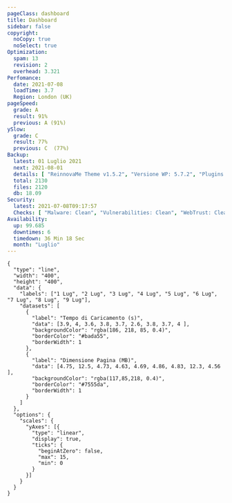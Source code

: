 ```yaml
---
pageClass: dashboard
title: Dashboard
sidebar: false
copyright:
  noCopy: true
  noSelect: true
Optimization:
  spam: 13
  revision: 2
  overhead: 3.321
Perfomance:
  date: 2021-07-08
  loadTime: 3.7
  Region: London (UK)
pageSpeed:
  grade: A
  result: 91%
  previous: A (91%)
ySlow:
  grade: C
  result: 77%
  previous: C  (77%)
Backup:
  latest: 01 Luglio 2021
  next: 2021-08-01
  details: [ "ReinnovaMe Theme v1.5.2", "Versione WP: 5.7.2", "Plugins: 29", "Numero di Posts: 12", "Commenti Approvati: 0" ]
  total: 2130
  files: 2120
  db: 18.09
Security:
  latest: 2021-07-08T09:17:57
  Checks: [ "Malware: Clean", "Vulnerabilities: Clean", "WebTrust: Clean" ]
Availability:
  up: 99.685
  downtimes: 6
  timedown: 36 Min 18 Sec
  month: "Luglio"
---
```


<main class="d-flex flex-justify-between flex-column flex-sm-row  flex-md-items-start">

<section
class="color-bg-secondary my-2 p-md-4 p-sm-2 border rounded col-sm-12 mx-1 col-md-8 flex-1">
<PerfomanceHeader />
<div class="d-flex flex-wrap flex-justify-around flex-sm-items-center">
<pageSpeed /> <ySlow />
</div>

<ChartBox>

```chart
{
  "type": "line",
  "width": "400",
  "height": "400",
  "data": {
    "labels": ["1 Lug", "2 Lug", "3 Lug", "4 Lug", "5 Lug", "6 Lug", "7 Lug", "8 Lug", "9 Lug"],
    "datasets": [
      {
        "label": "Tempo di Caricamento (s)",
        "data": [3.9, 4, 3.6, 3.8, 3.7, 2.6, 3.8, 3.7, 4 ],
        "backgroundColor": "rgba(186, 218, 85, 0.4)",
        "borderColor": "#bada55",
        "borderWidth": 1
      },
      {
        "label": "Dimensione Pagina (MB)",
        "data": [4.75, 12.5, 4.73, 4.63, 4.69, 4.86, 4.83, 12.3, 4.56 ],
        "backgroundColor": "rgba(117,85,218, 0.4)",
        "borderColor": "#7555da",
        "borderWidth": 1
      }
    ]
  },
  "options": {
    "scales": {
      "yAxes": [{
        "type": "linear",
        "display": true,
        "ticks": {
          "beginAtZero": false,
          "max": 15,
          "min": 0
        }
      }]
    }
  }
}
```
</ChartBox>

<OptimizationWidget />

<div class="container d-flex flex-column flex-sm-row">
  <DowntimeWidget class="col-sm-12 col-md-6 border-md-right" />
  <AxiosWp id="installed_plugins"  class="col-sm-12 col-md-6 color-bg-canvas color-bg-secondary" />
</div>

</section>


<section class="col-sm-12 col-md-3 mx-2">


<BackupCard />
<SecurityCard />

<ScanBot />

<UpdatesCard>

<PluginsTimeline />

</UpdatesCard>

</section>


</main>

<style>





</style>
